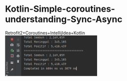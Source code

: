 # Kotlin-Simple-coroutines-understanding-Sync-Async
Retrofit2+Coroutines+IntellijIdea+Kotlin
<img src="image.png" width="300px"/>
